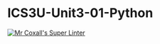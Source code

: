 # ICS3U-Unit3-01-Python

[![Mr Coxall's Super Linter](https://github.com/Haley-LeBon/ICS3U-Unit3-01-Python/workflows/Mr%20Coxall's%20Super%20Linter/badge.svg)](https://github.com/Haley-LeBon/ICS3U-Unit3-01-Python/actions/)
